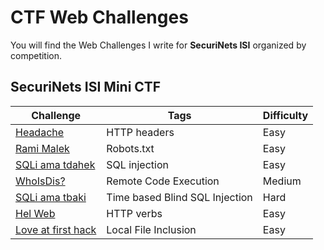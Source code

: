 # CTF Web Challenges

You will find the Web Challenges I write for **SecuriNets ISI** organized by competition.

## SecuriNets ISI Mini CTF
 | **Challenge**                                  | **Tags**                       | **Difficulty** |
 | ---------------------------------------------- | ------------------------------ | -------------- |
 | [Headache](mini-ctf/headache/)                 | HTTP headers                   | Easy           |
 | [Rami Malek](mini-ctf/rami-malek/)             | Robots.txt                     | Easy           |
 | [SQLi ama tdahek](mini-ctf/sqli-ama-tdahek/)   | SQL injection                  | Easy           |
 | [WhoIsDis?](mini-ctf/whoisdis/)                | Remote Code Execution          | Medium         |
 | [SQLi ama tbaki](mini-ctf/sqli-ama-tbaki/)     | Time based Blind SQL Injection | Hard           |
 | [Hel Web](quals/hel-web/)                      | HTTP verbs                     | Easy           |
 | [Love at first hack](quals/love-at-first-hack) | Local File Inclusion           | Easy           |